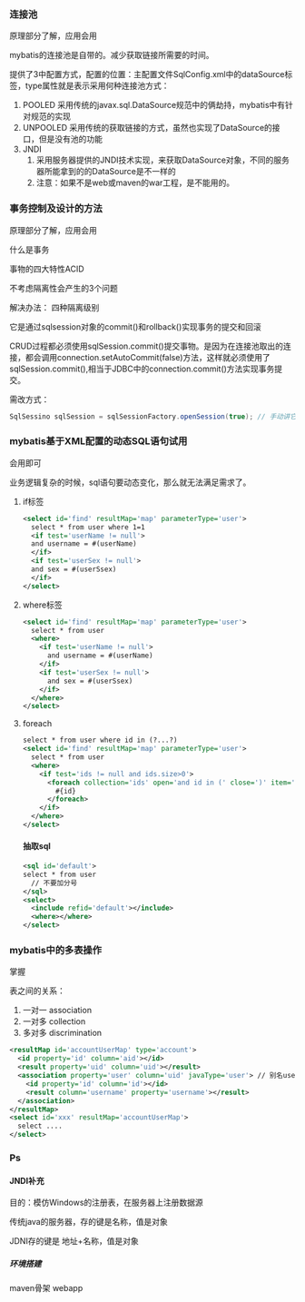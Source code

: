 

### 连接池

原理部分了解，应用会用

mybatis的连接池是自带的。减少获取链接所需要的时间。

提供了3中配置方式，配置的位置：主配置文件SqlConfig.xml中的dataSource标签，type属性就是表示采用何种连接池方式：

1. POOLED          采用传统的javax.sql.DataSource规范中的俩劫持，mybatis中有针对规范的实现
2. UNPOOLED    采用传统的获取链接的方式，虽然也实现了DataSource的接口，但是没有池的功能
3. JNDI              
   1.  采用服务器提供的JNDI技术实现，来获取DataSource对象，不同的服务器所能拿到的的DataSource是不一样的
   2. 注意：如果不是web或maven的war工程，是不能用的。

### 事务控制及设计的方法

原理部分了解，应用会用

什么是事务

事物的四大特性ACID

不考虑隔离性会产生的3个问题

解决办法： 四种隔离级别



它是通过sqlsession对象的commit()和rollback()实现事务的提交和回滚

CRUD过程都必须使用sqlSession.commit()提交事物。是因为在连接池取出的连接，都会调用connection.setAutoCommit(false)方法，这样就必须使用了sqlSession.commit(),相当于JDBC中的connection.commit()方法实现事务提交。

需改方式：

```java
SqlSessino sqlSession = sqlSessionFactory.openSession(true); // 手动讲它的事务提交方式改为自动提交。
```



### mybatis基于XML配置的动态SQL语句试用

会用即可

业务逻辑复杂的时候，sql语句要动态变化，那么就无法满足需求了。

1. if标签

   ```xml
   <select id='find' resultMap='map' parameterType='user'>
     select * from user where 1=1 
     <if test='userName != null'>
     and username = #(userName)
     </if>
     <if test='userSex != null'>
     and sex = #(userSsex)
     </if>
   </select>
   ```

2. where标签

   ```xml
   <select id='find' resultMap='map' parameterType='user'>
     select * from user
     <where>
       <if test='userName != null'>
         and username = #(userName)
       </if>
       <if test='userSex != null'>
         and sex = #(userSsex)
       </if>
     </where>
   </select>
   ```

3. foreach

   ```xml
   select * from user where id in (?...?)
   <select id='find' resultMap='map' parameterType='user'>
     select * from user
     <where>
       <if test='ids != null and ids.size>0'>
         <foreach collection='ids' open='and id in (' close=')' item='id' separator=','>
           #{id}
         </foreach>
       </if>
     </where>
   </select>
   ```

   #### 抽取sql

   ```xml
   <sql id='default'>
   select * from user
     // 不要加分号
   </sql>
   <select>
     <include refid='default'></include>
     <where></where>
   </select>
   ```

   

### mybatis中的多表操作

掌握 

表之间的关系：

1. 一对一   association
2. 一对多   collection
3. 多对多   discrimination

```xml
<resultMap id='accountUserMap' type='account'>
  <id property='id' column='aid'></id>
  <result property='uid' column='uid'></result>
  <association property='user' column='uid' javaType='user'> // 别名user com.xxx.user
    <id property='id' column='id'></id>
    <result column='username' property='username'></result>
  </association>
</resultMap>
<select id='xxx' resultMap='accountUserMap'>
  select ....
</select>

```

### Ps

#### JNDI补充

目的：模仿Windows的注册表，在服务器上注册数据源

传统java的服务器，存的键是名称，值是对象

JDNI存的键是 地址+名称，值是对象

##### 环境搭建

maven骨架 webapp

